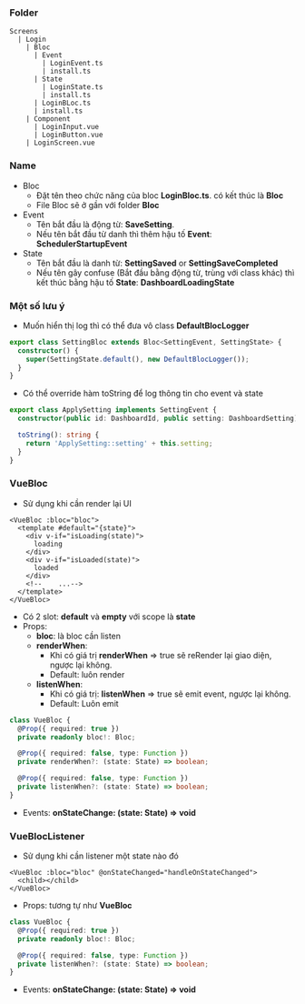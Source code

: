 ### Folder

```xpath2
Screens
  | Login
    | Bloc
      | Event
        | LoginEvent.ts
        | install.ts
      | State
        | LoginState.ts
        | install.ts
      | LoginBLoc.ts
      | install.ts
    | Component
      | LoginInput.vue
      | LoginButton.vue
    | LoginScreen.vue
```

### Name

- Bloc
  - Đặt tên theo chức năng của bloc **LoginBloc.ts**. có kết thúc là **Bloc**
  - File Bloc sẽ ở gần với folder **Bloc**
- Event
  - Tên bắt đầu là động từ: **SaveSetting**.
  - Nếu tên bắt đầu từ danh thì thêm hậu tố **Event**: **SchedulerStartupEvent**
- State
  - Tên bắt đầu là danh từ: **SettingSaved** or **SettingSaveCompleted**
  - Nếu tên gây confuse (Bắt đầu bằng động từ, trùng với class khác) thì kết thúc bằng hậu tố **State**:
    **DashboardLoadingState**

### Một số lưu ý

- Muốn hiển thị log thì có thể đưa vô class **DefaultBlocLogger**

```ts
export class SettingBloc extends Bloc<SettingEvent, SettingState> {
  constructor() {
    super(SettingState.default(), new DefaultBlocLogger());
  }
}
```

- Có thể override hàm toString để log thông tin cho event và state

```ts
export class ApplySetting implements SettingEvent {
  constructor(public id: DashboardId, public setting: DashboardSetting) {}

  toString(): string {
    return 'ApplySetting::setting' + this.setting;
  }
}
```

### VueBloc

- Sử dụng khi cần render lại UI

```vue
<VueBloc :bloc="bloc">
  <template #default="{state}">
    <div v-if="isLoading(state)">
      loading
    </div>
    <div v-if="isLoaded(state)">
      loaded
    </div>
    <!--    ...-->
  </template>
</VueBloc>
```

- Có 2 slot: **default** và **empty** với scope là **state**
- Props:
  - **bloc**: là bloc cần listen
  - **renderWhen**:
    - Khi có giá trị **renderWhen** => true sẽ reRender lại giao diện, ngược lại không.
    - Default: luôn render
  - **listenWhen**:
    - Khi có giá trị: **listenWhen** => true sẽ emit event, ngược lại không.
    - Default: Luôn emit

```ts
class VueBloc {
  @Prop({ required: true })
  private readonly bloc!: Bloc;

  @Prop({ required: false, type: Function })
  private renderWhen?: (state: State) => boolean;

  @Prop({ required: false, type: Function })
  private listenWhen?: (state: State) => boolean;
}
```

- Events: **onStateChange: (state: State) => void**

### VueBlocListener

- Sử dụng khi cần listener một state nào đó

```vue
<VueBloc :bloc="bloc" @onStateChanged="handleOnStateChanged">
  <child></child>
</VueBloc>
```

- Props: tương tự như **VueBloc**

```ts
class VueBloc {
  @Prop({ required: true })
  private readonly bloc!: Bloc;

  @Prop({ required: false, type: Function })
  private listenWhen?: (state: State) => boolean;
}
```

- Events: **onStateChange: (state: State) => void**
